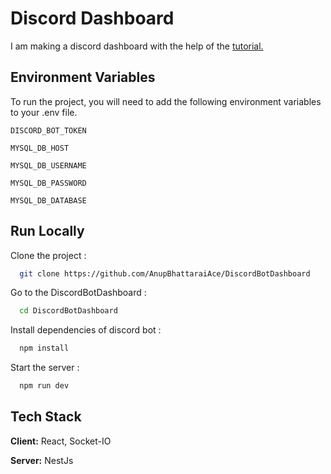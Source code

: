 # Discord Dashboard

I am making a discord dashboard with the help of the [tutorial.](https://www.youtube.com/c/AnsontheDeveloper)

## Environment Variables

To run the project, you will need to add the following environment variables to your .env file.

`DISCORD_BOT_TOKEN`

`MYSQL_DB_HOST`

`MYSQL_DB_USERNAME`

`MYSQL_DB_PASSWORD`

`MYSQL_DB_DATABASE`

## Run Locally

Clone the project :

```bash
  git clone https://github.com/AnupBhattaraiAce/DiscordBotDashboard
```

Go to the DiscordBotDashboard :

```bash
  cd DiscordBotDashboard
```

Install dependencies of discord bot :

```bash
  npm install
```

Start the server :

```bash
  npm run dev
```

## Tech Stack

**Client:** React, Socket-IO

**Server:** NestJs
